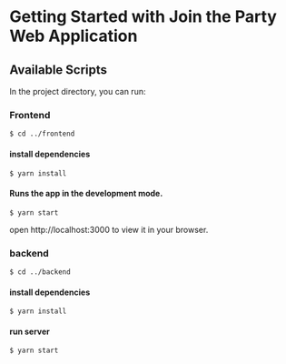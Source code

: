 # Getting Started with Join the Party Web Application

## Available Scripts

In the project directory, you can run:

### Frontend

`$ cd ../frontend` 

#### install dependencies
`$ yarn install` 

#### Runs the app in the development mode.
`$ yarn start` 

open http://localhost:3000 to view it in your browser.

### backend

`$ cd ../backend` 

#### install dependencies
`$ yarn install`

#### run server
`$ yarn start`